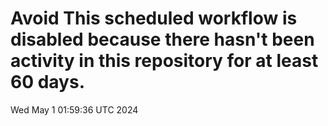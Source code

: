 # Avoid This scheduled workflow is disabled because there hasn't been activity in this repository for at least 60 days.
Wed May  1 01:59:36 UTC 2024
